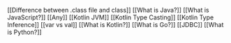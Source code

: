 [[Difference between .class file and class]]
[[What is Java?]]
[[What is JavaScript?]]
[[Any]]
[[Kotlin JVM]]
[[Kotlin Type Casting]]
[[Kotlin Type Inference]]
[[var vs val]]
[[What is Kotlin?]]
[[What is Go?]]
[[JDBC]]
[[What is Python?]]